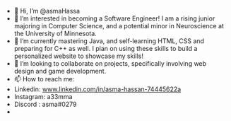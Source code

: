 - 👋 Hi, I’m @asmaHassa
- 👀 I’m interested in becoming a Software Engineer! I am a rising junior majoring in Computer Science, and a potential minor in Neuroscience at the University of Minnesota. 
- 🌱 I’m currently mastering Java, and self-learning HTML, CSS and preparing for C++ as well. I plan on using these skills to build a personalized website to showcase my skills!
- 💞️ I’m looking to collaborate on projects, specifically involving web design and game development. 
- 📫 How to reach me: 
-   Linkedin: www.linkedin.com/in/asma-hassan-74445622a
-   Instagram: a33mma
-   Discord : asma#0279
- 


<!---
asmaHassa/asmaHassa is a ✨ special ✨ repository because its `README.md` (this file) appears on your GitHub profile.
You can click the Preview link to take a look at your changes.
--->
